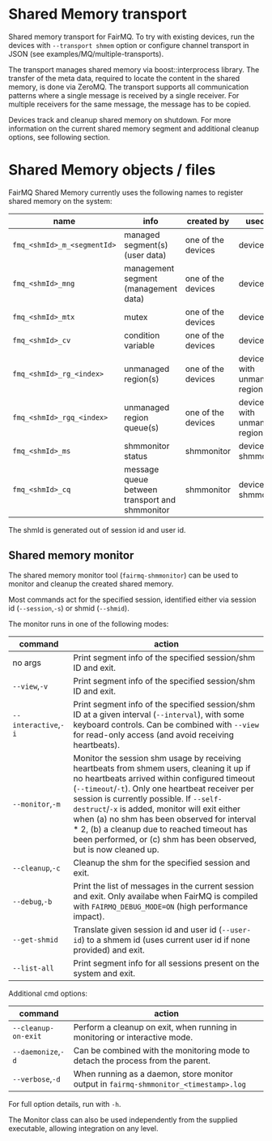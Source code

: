 # Shared Memory transport

Shared memory transport for FairMQ. To try with existing devices, run the devices with `--transport shmem` option or configure channel transport in JSON (see examples/MQ/multiple-transports).

The transport manages shared memory via boost::interprocess library. The transfer of the meta data, required to locate the content in the shared memory, is done via ZeroMQ. The transport supports all communication patterns where a single message is received by a single receiver. For multiple receivers for the same message, the message has to be copied.

Devices track and cleanup shared memory on shutdown. For more information on the current shared memory segment and additional cleanup options, see following section.

# Shared Memory objects / files

FairMQ Shared Memory currently uses the following names to register shared memory on the system:

| name                        | info                                           | created by         | used by                        |
| --------------------------- | ---------------------------------------------- | ------------------ | ------------------------------ |
| `fmq_<shmId>_m_<segmentId>` | managed segment(s) (user data)                 | one of the devices | devices                        |
| `fmq_<shmId>_mng`           | management segment (management data)           | one of the devices | devices                        |
| `fmq_<shmId>_mtx`           | mutex                                          | one of the devices | devices                        |
| `fmq_<shmId>_cv`            | condition variable                             | one of the devices | devices                        |
| `fmq_<shmId>_rg_<index>`    | unmanaged region(s)                            | one of the devices | devices with unmanaged regions |
| `fmq_<shmId>_rgq_<index>`   | unmanaged region queue(s)                      | one of the devices | devices with unmanaged regions |
| `fmq_<shmId>_ms`            | shmmonitor status                              | shmmonitor         | devices, shmmonitor            |
| `fmq_<shmId>_cq`            | message queue between transport and shmmonitor | shmmonitor         | devices, shmmonitor            |

The shmId is generated out of session id and user id.

## Shared memory monitor

The shared memory monitor tool (`fairmq-shmmonitor`) can be used to monitor and cleanup the created shared memory.

Most commands act for the specified session, identified either via session id (`--session`,`-s`) or shmid (`--shmid`).

The monitor runs in one of the following modes:

| command                     | action                                         |
| --------------------------- | ---------------------------------------------- |
| no args                     | Print segment info of the specified session/shm ID and exit. |
| `--view`,`-v`               | Print segment info of the specified session/shm ID and exit. |
| `--interactive`,`-i`        | Print segment info of the specified session/shm ID at a given interval (`--interval`), with some keyboard controls. Can be combined with `--view` for read-only access (and avoid receiving heartbeats). |
| `--monitor`,`-m`            | Monitor the session shm usage by receiving heartbeats from shmem users, cleaning it up if no heartbeats arrived within configured timeout (`--timeout`/`-t`). Only one heartbeat receiver per session is currently possible. If `--self-destruct`/`-x` is added, monitor will exit either when (a) no shm has been observed for interval * 2, (b) a cleanup due to reached timeout has been performed, or (c) shm has been observed, but is now cleaned up. |
| `--cleanup`,`-c`            | Cleanup the shm for the specified session and exit. |
| `--debug`,`-b`              | Print the list of messages in the current session and exit. Only availabe when FairMQ is compiled with `FAIRMQ_DEBUG_MODE=ON` (high performance impact). |
| `--get-shmid`               | Translate given session id and user id (`--user-id`) to a shmem id (uses current user id if none provided) and exit. |
| `--list-all`                | Print segment info for all sessions present on the system and exit. |

Additional cmd options:

| command                     | action                                         |
| --------------------------- | ---------------------------------------------- |
| `--cleanup-on-exit`         | Perform a cleanup on exit, when running in monitoring or interactive mode. |
| `--daemonize`,`-d`          | Can be combined with the monitoring mode to detach the process from the parent. |
| `--verbose`,`-d`            | When running as a daemon, store monitor output in `fairmq-shmmonitor_<timestamp>.log` |

For full option details, run with `-h`.

The Monitor class can also be used independently from the supplied executable, allowing integration on any level.
